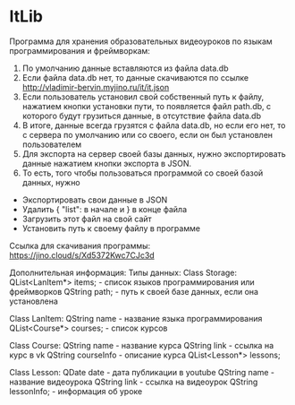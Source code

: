 # ItLib
Программа для хранения образовательных видеоуроков по языкам программирования и фреймворкам:

1) По умолчанию данные вставляются из файла data.db
2) Если файла data.db нет, то данные скачиваются по ссылке http://vladimir-bervin.myjino.ru/it/it.json
3) Если пользователь установил свой собственный путь к файлу, нажатием кнопки установки пути, то появляется файл path.db, с которого будут грузиться данные, в отсутствие файла data.db
4) В итоге, данные всегда грузятся с файла data.db, но если его нет, то с сервера по умолчанию или со своего, если он был установлен пользователем
5) Для экспорта на сервер своей базы данных, нужно экспортировать данные нажатием кнопки экспорта в JSON. 
6) То есть, того чтобы пользоваться программой со своей базой данных, нужно 
 - Экспортировать свои данные в JSON
 - Удалить { "list": в начале и } в конце файла
 - Загрузить этот файл на свой сайт
 - Установить путь к своему файлу в программе
 
 Ссылка для скачивания программы: https://jino.cloud/s/Xd5372Kwc7CJc3d
 
Дополнительная информация:
Типы данных:
Class Storage:
QList<LanItem*> items; - список языков программирования или фреймворков
QString path; - путь к своей базе данных, если она установлена

Class LanItem:
QString name - название языка программирования
QList<Course*> courses; - список курсов

Class Course:
QString name - название курса
QString link - ссылка на курс в vk
QString courseInfo - описание курса
QList<Lesson*> lessons;

Class Lesson:
QDate date - дата публикации в youtube
QString name - название видеоурока
QString link - ссылка на видеоурок
QString lessonInfo; - информация об уроке


